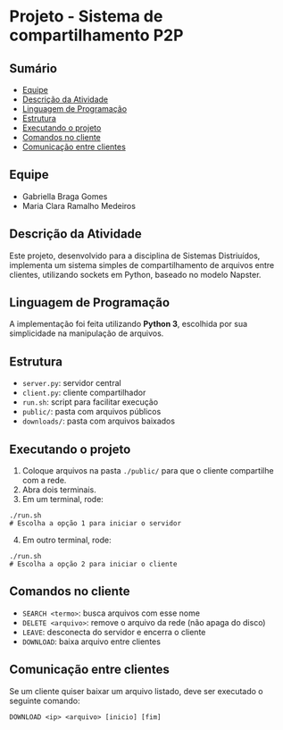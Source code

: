 # Projeto - Sistema de compartilhamento P2P

## Sumário

- [Equipe](#equipe)
- [Descrição da Atividade](#descrição-da-atividade)
- [Linguagem de Programação](#linguagem-de-programação)
- [Estrutura](#estrutura)
- [Executando o projeto](#executando-o-projeto)
- [Comandos no cliente](#comandos-no-cliente)
- [Comunicação entre clientes](#comunicacao-entre-clientes)

## Equipe

- Gabriella Braga Gomes
- Maria Clara Ramalho Medeiros

## Descrição da Atividade

Este projeto, desenvolvido para a disciplina de Sistemas Distriuídos, implementa um sistema simples de compartilhamento de arquivos entre clientes, utilizando sockets em Python, baseado no modelo Napster.

## Linguagem de Programação

A implementação foi feita utilizando **Python 3**, escolhida por sua simplicidade na manipulação de arquivos. 

## Estrutura

- `server.py`: servidor central
- `client.py`: cliente compartilhador
- `run.sh`: script para facilitar execução
- `public/`: pasta com arquivos públicos
- `downloads/`: pasta com arquivos baixados


## Executando o projeto

1. Coloque arquivos na pasta `./public/` para que o cliente compartilhe com a rede.
2. Abra dois terminais.
3. Em um terminal, rode:

```
./run.sh
# Escolha a opção 1 para iniciar o servidor
```

4. Em outro terminal, rode:

```
./run.sh
# Escolha a opção 2 para iniciar o cliente
```


## Comandos no cliente

- `SEARCH <termo>`: busca arquivos com esse nome
- `DELETE <arquivo>`: remove o arquivo da rede (não apaga do disco)
- `LEAVE`: desconecta do servidor e encerra o cliente
- `DOWNLOAD`: baixa arquivo entre clientes

## Comunicação entre clientes

Se um cliente quiser baixar um arquivo listado, deve ser executado o seguinte comando:

```
DOWNLOAD <ip> <arquivo> [inicio] [fim]
```


